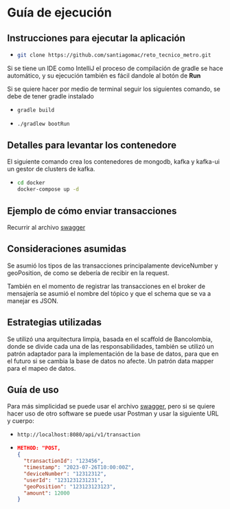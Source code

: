 # Guía de ejecución

## Instrucciones para ejecutar la aplicación

- ```bash
  git clone https://github.com/santiagomac/reto_tecnico_metro.git
  ```
Si se tiene un IDE como IntelliJ el proceso de compilación de gradle se hace automático, y su ejecución también es fácil
dandole al botón de **Run**

Si se quiere hacer por medio de terminal seguir los siguientes comando, se debe de tener gradle instalado

- ```bash
  gradle build
  ```
  
- ```bash
  ./gradlew bootRun
  ```
  
## Detalles para levantar los contenedore


El siguiente comando crea los contenedores de mongodb, kafka y kafka-ui un gestor de clusters de kafka.
- ```bash
  cd docker
  docker-compose up -d
  ```

## Ejemplo de cómo enviar transacciones

Recurrir al archivo [swagger](./swagger.yaml)

## Consideraciones asumidas

Se asumió los tipos de las transacciones principalamente deviceNumber y geoPosition, de como se debería
de recibir en la request.

También en el momento de registrar las transacciones en el broker de mensajería se asumió 
el nombre del tópico y que el schema que se va a manejar es JSON.

## Estrategias utilizadas

Se utilizó una arquitectura limpia, basada en el scaffold de Bancolombia, donde se divide cada una de las responsabilidades,
también se utilizó un patrón adaptador para la implementación de la base de datos, para que en el futuro si se cambia 
la base de datos no afecte. Un patrón data mapper para el mapeo de datos.

## Guía de uso
Para más simplicidad se puede usar el archivo [swagger](./swagger.yaml), pero si se quiere hacer uso de otro software
se puede usar Postman y usar la siguiente URL y cuerpo:
- ```http://localhost:8080/api/v1/transaction```

- ```json
  METHOD: "POST,
  {
    "transactionId": "123456",
    "timestamp": "2023-07-26T10:00:00Z",
    "deviceNumber": "12312312",
    "userId": "1231231231231",
    "geoPosition": "123123123123",
    "amount": 12000
  }
```
